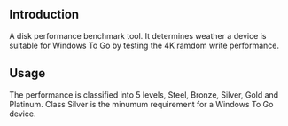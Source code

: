 ## Introduction
A disk performance benchmark tool. It determines weather a device is suitable for Windows To Go by testing the 4K ramdom write performance.

## Usage
The performance is classified into 5 levels, Steel, Bronze, Silver, Gold and Platinum. Class Silver is the minumum requirement for a Windows To Go device.